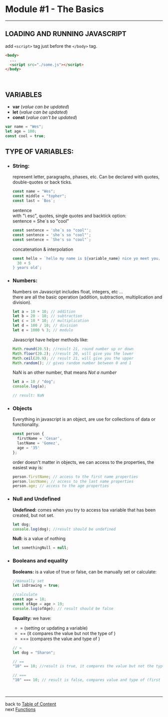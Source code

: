 <a name="basics.md"></a>

# **Module #1 - The Basics**

---

<a name="loading"></a>

## **LOADING AND RUNNING JAVASCRIPT**

add `<script>` tag just before the `</body>` tag.

```html
<body>
  ...
  <script src="./some.js"></script>
</body>
```

<br>

<a name="variables"></a>

## **VARIABLES**

- **var** (_value can be updated_)
- **let** (_value can be updated_)
- **const** (_value can't be updated_)

```js
var name = "Wes";
let age = 100;
const cool = true;
```

<a name="typpeOfVariables"></a>

## **TYPE OF VARIABLES:**

<a name="strings"></a>

- ### String:

  represent letter, paragraphs, phases, etc. Can be declared with quotes, double-quotes or back ticks.

  ```js
  const name = "Wes";
  const middle = "topher";
  const last = `Bos`;
  ```

  sentence  
  with "\ esc", quotes, single quotes and backtick option:  
  sentence = She´s so "cool"

  ```js
  const sentence = 'she´s so "cool"';
  const sentence = 'she´s so "cool"';
  const sentence = `She's so "cool"`;
  ```

  concatenation & interpolation

  ```js
  const hello = `hello my name is ${variable_name} nice yo meet you. I'm ${
    30 + 5
  } years old`;
  ```

<a name="numbers"></a>

- ### Numbers:

  Numbers on Javascript includes float, integers, etc ...  
  there are all the basic operation (addition, subtraction, multiplication and division).

  ```js
  let a = 10 + 10; // addition
  let b = 20 - 10; // subtraction
  let c = 10 * 10; // multiplication
  let d = 100 / 10; // division
  let e = 1000 % 3; // modulo
  ```

  Javascript have helper methods like:

  ```js
  Math.round(20.5); //result 21, round number up or down
  Math.floor(20.2); //result 20, will give you the lower
  Math.ceil(20.9); // result 21, will give you the upper
  Math.random(); // gives random number between 0 and 1
  ```

  NaN is an other number, that means _Not a number_

  ```js
  let a = 10 / "dog";
  console.log(a);

  // result: NaN
  ```

<a name="objects"></a>

- ### Objects

  Everything in javascript is an object, are use for collections of data or functionality.

  ```js
  const person {
    firstName = 'Cesar',
    lastName = 'Gomez',
    age = '35'
  };
  ```

  order doesn't matter in objects, we can access to the properties, the easiest way is:

  ```js
  person.firstName; // access to the first name properties
  person.lastName; // access to the last name properties
  person.age; // access to the age properties
  ```

<a name="null_undefined"></a>

- ### Null and Undefined

  **Undefined:** comes when you try to access toa variable that has been created, but not set.

  ```js
  let dog;
  console.log(dog); //result should be undefined
  ```

  **Null:** is a value of nothing

  ```js
  let somethingNull = null;
  ```

  <a name="booleans"></a>

- ### Booleans and equality

  **Booleans:** is a value of true or false, can be manually set or calculate:

  ```js
  //manually set
  let isDrawing = true;

  //calculate
  const age = 18;
  const ofAge = age > 19;
  console.log(ofAge); // result should be false
  ```

  **Equality:** we have:

  - = (setting or updating a variable)
  - == (it compares the value but not the type of )
  - === (compares the value and type of )

  ```js
  // =
  let dog = "Sharon";

  // ==
  "10" == 10; //result is true, it compares the value but not the type of (both values are 10)

  // ===
  "10" === 10; // result is false, compares value and type of (first one is string, second one is number)
  ```

<br>

---

back to [Table of Content](tableOfContent.md)  
next [Functions](02_functions.md)
